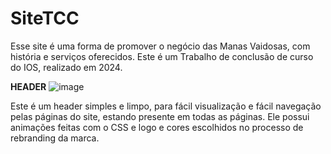 # SiteTCC
Esse site é uma forma de promover o negócio das Manas Vaidosas, com história e serviços oferecidos.
Este é um Trabalho de conclusão de curso do IOS, realizado em 2024.

**HEADER**
![image](https://github.com/user-attachments/assets/fd890e5a-c782-492f-b70f-aec54da8da57)

Este é um header simples e limpo, para fácil visualização e fácil navegação pelas páginas do site, estando presente em todas as páginas.
Ele possui animações feitas com o CSS e logo e cores escolhidos no processo de rebranding da marca.
